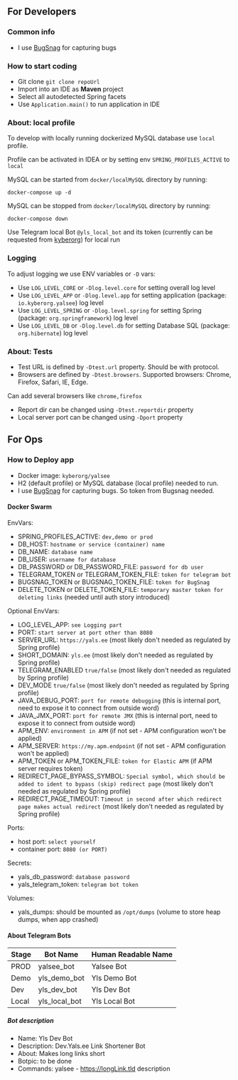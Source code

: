 ## For Developers

### Common info

* I use [BugSnag](https://app.bugsnag.com/yalsee/yalsee/errors) for capturing bugs

### How to start coding

* Git clone ``` git clone repoUrl ```
* Import into an IDE as **Maven** project
* Select all autodetected Spring facets
* Use ``` Application.main() ``` to run application in IDE

### About: local profile
To develop with locally running dockerized MySQL database use `local` profile.

Profile can be activated in IDEA or by setting env `SPRING_PROFILES_ACTIVE` to `local`

MySQL can be started from `docker/localMySQL` directory by running:

```shell script
docker-compose up -d
``` 

MySQL can be stopped from `docker/localMySQL` directory by running:

```shell script
docker-compose down
```

Use Telegram local Bot `@yls_local_bot` and its token (currently can be requested from [kyberorg](mailto:root@kyberorg.io)) for local run

### Logging
To adjust logging we use ENV variables or `-D` vars:

* Use `LOG_LEVEL_CORE` or `-Dlog.level.core` for setting overall log level
* Use `LOG_LEVEL_APP` or `-Dlog.level.app` for setting application (package: `io.kyberorg.yalsee`) log level
* Use `LOG_LEVEL_SPRING` or `-Dlog.level.spring` for setting Spring (package: `org.springframework`) log level
* Use `LOG_LEVEL_DB` or `-Dlog.level.db` for setting Database SQL (package: `org.hibernate`) log level

### About: Tests
* Test URL is defined by `-Dtest.url` property. Should be with protocol.
* Browsers are defined by `-Dtest.browsers`. Supported browsers: Chrome, Firefox, Safari, IE, Edge.

Can add several browsers like `chrome,firefox`

* Report dir can be changed using `-Dtest.reportdir` property
* Local server port can be changed using `-Dport` property

## For Ops
### How to Deploy app

* Docker image: `kyberorg/yalsee`
* H2 (default profile) or MySQL database (local profile) needed to run.
* I use [BugSnag](https://app.bugsnag.com/yalsee/yalsee/errors) for capturing bugs. So token from Bugsnag needed.

#### Docker Swarm

EnvVars:

* SPRING_PROFILES_ACTIVE: `dev,demo or prod`
* DB_HOST: `hostname or service (container) name`
* DB_NAME: `database name`
* DB_USER: `username for database`
* DB_PASSWORD or DB_PASSWORD_FILE: `password for db user`
* TELEGRAM_TOKEN or TELEGRAM_TOKEN_FILE: `token for telegram bot`
* BUGSNAG_TOKEN or BUGSNAG_TOKEN_FILE: `token for BugSnag`
* DELETE_TOKEN or DELETE_TOKEN_FILE: `temporary master token for deleting links` (needed until auth story introduced)

Optional EnvVars:

* LOG_LEVEL_APP: `see Logging part`
* PORT: `start server at port other than 8080 `
* SERVER_URL: `https://yals.ee` (most likely don't needed as regulated by Spring profile)
* SHORT_DOMAIN: `yls.ee` (most likely don't needed as regulated by Spring profile)
* TELEGRAM_ENABLED `true/false` (most likely don't needed as regulated by Spring profile)
* DEV_MODE `true/false` (most likely don't needed as regulated by Spring profile)
* JAVA_DEBUG_PORT: `port for remote debugging` (this is internal port, need to expose it to connect from outside word)
* JAVA_JMX_PORT: `port for remote JMX` (this is internal port, need to expose it to connect from outside word)
* APM_ENV: `environment in APM` (if not set - APM configuration won't be applied)
* APM_SERVER: `https://my.apm.endpoint` (if not set - APM configuration won't be applied)
* APM_TOKEN or APM_TOKEN_FILE: `token for Elastic APM` (if APM server requires token)
* REDIRECT_PAGE_BYPASS_SYMBOL: `Special symbol, which should be added to ident to bypass (skip) redirect page` (most likely don't needed as regulated by Spring profile)
* REDIRECT_PAGE_TIMEOUT: `Timeout in second after which redirect page makes actual redirect` (most likely don't needed as regulated by Spring profile)

Ports:

* host port: `select yourself`
* container port: `8080 (or PORT)`

Secrets:

* yals_db_password: `database password`
* yals_telegram_token: `telegram bot token`

Volumes:

* yals_dumps: should be mounted as `/opt/dumps` (volume to store heap dumps, when app crashed)

#### About Telegram Bots
| Stage     | Bot Name       | Human Readable Name | 
|-----------|----------------|---------------------|
| PROD      | yalsee_bot     | Yalsee Bot          |
| Demo      | yls_demo_bot   | Yls Demo Bot        | 
| Dev       | yls_dev_bot    | Yls Dev Bot         | 
| Local     | yls_local_bot  | Yls Local Bot       |

##### Bot description 
* Name: Yls Dev Bot
* Description: Dev.Yals.ee Link Shortener Bot
* About: Makes long links short
* Botpic: to be done
* Commands: yalsee - https://longLink.tld description 
